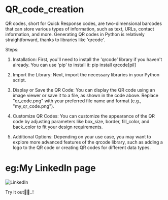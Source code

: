 # QR_code_creation

QR codes, short for Quick Response codes, are two-dimensional barcodes that can store various types of information, such as text, URLs, contact information, and more. Generating QR codes in Python is relatively straightforward, thanks to libraries like 'qrcode'. 

Steps:
1. Installation: First, you'll need to install the 'qrcode' library if you haven't already. You can use 'pip' to install it:
   pip install qrcode[pil]

2. Import the Library: Next, import the necessary libraries in your Python script.

3. Display or Save the QR Code: You can display the QR code using an image viewer or save it to a file, as shown in the code above. Replace "qr_code.png" with your preferred file name and format (e.g., "my_qr_code.png").

4. Customize QR Codes: You can customize the appearance of the QR code by adjusting parameters like box_size, border, fill_color, and back_color to fit your design requirements.

5. Additional Options: Depending on your use case, you may want to explore more advanced features of the qrcode library, such as adding a logo to the QR code or creating QR codes for different data types.

# eg:My LinkedIn page

![LinkedIn](https://github.com/Hareesh061/QR_code_creation/assets/90563881/57928805-802a-4045-965d-721c9885f9d4)


Try it out🧑‍💻..!
